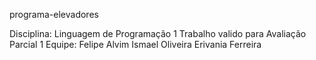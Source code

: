 ﻿programa-elevadores

Disciplina: Linguagem de Programação 1
Trabalho valido para Avaliação Parcial 1
Equipe:
Felipe Alvim
Ismael Oliveira
Erivania Ferreira
